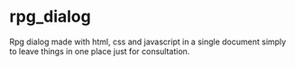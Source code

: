 # rpg_dialog
Rpg dialog made with html, css and javascript in a single document simply to leave things in one place just for consultation.
